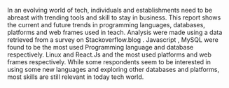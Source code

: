 In an evolving world of tech, individuals and establishments need to be abreast with trending tools and skill to stay in business. This report shows the current and future trends in programming languages, databases, platforms and web frames used in teach. Analysis were made using a data retrieved from a survey on Stackoverflow.blog . Javascript , MySQL were found to be the most used Programming language and database respectively. Linux and React.Js and the most used platforms and web frames respectively. While some respondents seem to be interested in using some new languages and exploring other databases and platforms, most skills are still relevant in today tech world.
